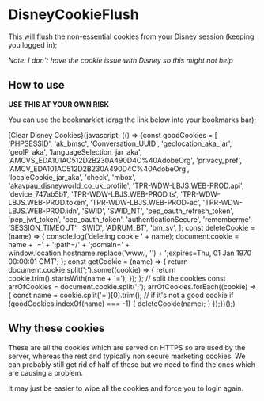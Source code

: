 # DisneyCookieFlush

This will flush the non-essential cookies from your Disney session (keeping you logged in);

*Note: I don't have the cookie issue with Disney so this might not help*

## How to use

**USE THIS AT YOUR OWN RISK**

You can use the bookmarklet (drag the link below into your bookmarks bar);

[Clear Disney Cookies}(javascript: (() => {const goodCookies = [ 'PHPSESSID', 'ak_bmsc', 'Conversation_UUID', 'geolocation_aka_jar', 'geoIP_aka', 'languageSelection_jar_aka', 'AMCVS_EDA101AC512D2B230A490D4C%40AdobeOrg', 'privacy_pref', 'AMCV_EDA101AC512D2B230A490D4C%40AdobeOrg', 'localeCookie_jar_aka', 'check', 'mbox', 'akavpau_disneyworld_co_uk_profile', 'TPR-WDW-LBJS.WEB-PROD.api', 'device_747ab5b1', 'TPR-WDW-LBJS.WEB-PROD.ts', 'TPR-WDW-LBJS.WEB-PROD.token', 'TPR-WDW-LBJS.WEB-PROD-ac', 'TPR-WDW-LBJS.WEB-PROD.idn', 'SWID', 'SWID_NT', 'pep_oauth_refresh_token', 'pep_jwt_token', 'pep_oauth_token', 'authenticationSecure', 'rememberme', 'SESSION_TIMEOUT', 'SWID', 'ADRUM_BT', 'bm_sv', ]; const deleteCookie = (name) => { console.log('deleting cookie ' + name); document.cookie = name + '=' + ';path=/' + ';domain=' + window.location.hostname.replace('www.', '') + ';expires=Thu, 01 Jan 1970 00:00:01 GMT'; }; const getCookie = (name) => { return document.cookie.split(';').some((cookie) => { return cookie.trim().startsWith(name + '='); }); }; // split the cookies const arrOfCookies = document.cookie.split(';'); arrOfCookies.forEach((cookie) => { const name = cookie.split('=')[0].trim(); // if it's not a good cookie if (goodCookies.indexOf(name) === -1) { deleteCookie(name); } });})();)

## Why these cookies

These are all the cookies which are served on HTTPS so are used by the server, whereas the rest and typically non secure marketing cookies. We can probably still get rid of half of these but we need to find the ones which are causing a problem.

It may just be easier to wipe all the cookies and force you to login again.
